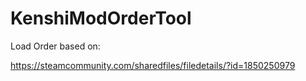 # KenshiModOrderTool


Load Order based on:

https://steamcommunity.com/sharedfiles/filedetails/?id=1850250979
